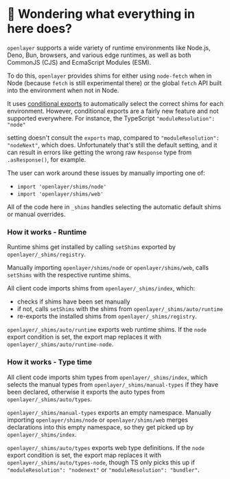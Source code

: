 # 👋 Wondering what everything in here does?

`openlayer` supports a wide variety of runtime environments like Node.js, Deno, Bun, browsers, and various
edge runtimes, as well as both CommonJS (CJS) and EcmaScript Modules (ESM).

To do this, `openlayer` provides shims for either using `node-fetch` when in Node (because `fetch` is still experimental there) or the global `fetch` API built into the environment when not in Node.

It uses [conditional exports](https://nodejs.org/api/packages.html#conditional-exports) to
automatically select the correct shims for each environment. However, conditional exports are a fairly new
feature and not supported everywhere. For instance, the TypeScript `"moduleResolution": "node"`

setting doesn't consult the `exports` map, compared to `"moduleResolution": "nodeNext"`, which does.
Unfortunately that's still the default setting, and it can result in errors like
getting the wrong raw `Response` type from `.asResponse()`, for example.

The user can work around these issues by manually importing one of:

- `import 'openlayer/shims/node'`
- `import 'openlayer/shims/web'`

All of the code here in `_shims` handles selecting the automatic default shims or manual overrides.

### How it works - Runtime

Runtime shims get installed by calling `setShims` exported by `openlayer/_shims/registry`.

Manually importing `openlayer/shims/node` or `openlayer/shims/web`, calls `setShims` with the respective runtime shims.

All client code imports shims from `openlayer/_shims/index`, which:

- checks if shims have been set manually
- if not, calls `setShims` with the shims from `openlayer/_shims/auto/runtime`
- re-exports the installed shims from `openlayer/_shims/registry`.

`openlayer/_shims/auto/runtime` exports web runtime shims.
If the `node` export condition is set, the export map replaces it with `openlayer/_shims/auto/runtime-node`.

### How it works - Type time

All client code imports shim types from `openlayer/_shims/index`, which selects the manual types from `openlayer/_shims/manual-types` if they have been declared, otherwise it exports the auto types from `openlayer/_shims/auto/types`.

`openlayer/_shims/manual-types` exports an empty namespace.
Manually importing `openlayer/shims/node` or `openlayer/shims/web` merges declarations into this empty namespace, so they get picked up by `openlayer/_shims/index`.

`openlayer/_shims/auto/types` exports web type definitions.
If the `node` export condition is set, the export map replaces it with `openlayer/_shims/auto/types-node`, though TS only picks this up if `"moduleResolution": "nodenext"` or `"moduleResolution": "bundler"`.
